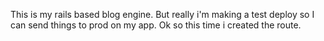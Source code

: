 This is my rails based blog engine. But really i'm making a test deploy so I can send things to prod on my app.
 Ok so this time i created the route. 
